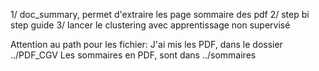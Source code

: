1/ doc_summary, permet d'extraire les page sommaire des pdf
2/ step bi step guide 
3/ lancer le clustering avec apprentissage non supervisé


Attention au path pour les fichier:
  J'ai mis les PDF, dans le dossier ../PDF_CGV
  Les sommaires en PDF, sont dans ../sommaires
